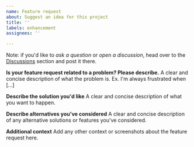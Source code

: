 ```yaml
---
name: Feature request
about: Suggest an idea for this project
title: ''
labels: enhancement
assignees: ''

---
```


Note: if you'd like to *ask a question* or *open a discussion*, head over to the [Discussions](https://github.com/imartinez/privateGPT/discussions) section and post it there.

**Is your feature request related to a problem? Please describe.**
A clear and concise description of what the problem is. Ex. I'm always frustrated when [...]

**Describe the solution you'd like**
A clear and concise description of what you want to happen.

**Describe alternatives you've considered**
A clear and concise description of any alternative solutions or features you've considered.

**Additional context**
Add any other context or screenshots about the feature request here.
